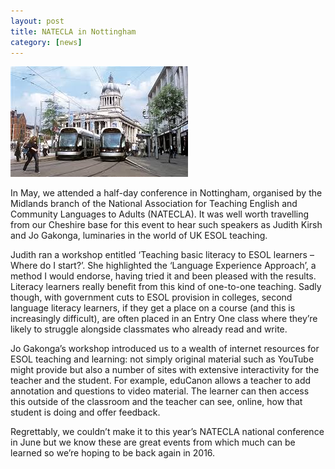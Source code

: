 ```yaml
---
layout: post
title: NATECLA in Nottingham
category: [news]
---
```

![picture of Nottingham](../images/Nottingham.jpg) 

In May, we attended a half-day conference in Nottingham, organised by the Midlands branch of the National Association for Teaching English and Community Languages to Adults (NATECLA).  It was well worth travelling from our Cheshire base for this event to hear such speakers as Judith Kirsh and Jo Gakonga, luminaries in the world of UK ESOL teaching. 

Judith ran a workshop entitled ‘Teaching basic literacy to ESOL learners – Where do I start?’.  She highlighted the ‘Language Experience Approach’, a method I would endorse, having tried it and been pleased with the results.  Literacy learners really benefit from this kind of one-to-one teaching.  Sadly though, with government cuts to ESOL provision in colleges, second language literacy learners, if they get a place on a course (and this is increasingly difficult), are often placed in an Entry One class where they’re likely to struggle alongside classmates who already read and write.

Jo Gakonga’s workshop introduced us to a wealth of internet resources for ESOL teaching and learning: not simply original material such as YouTube might provide but also a number of sites with extensive interactivity for the teacher and the student.  For example, eduCanon allows a teacher to add annotation and questions to video material.  The learner can then access this outside of the classroom and the teacher can see, online, how that student is doing and offer feedback.

Regrettably, we couldn’t make it to this year’s NATECLA national conference in June but we know these are great events from which much can be learned so we’re hoping to be back again in 2016.

